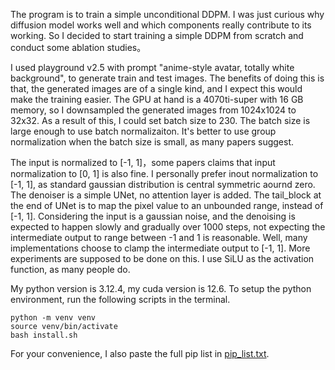 The program is to train a simple unconditional DDPM. I was just curious why diffusion model works well and which components really contribute to its working. So I decided to start training a simple DDPM from scratch and conduct some ablation studies。

I used playground v2.5 with prompt "anime-style avatar, totally white background", to generate train and test images. The benefits of doing this is that, the generated images are of a single kind, and I expect this would make the training easier. The GPU at hand is a 4070ti-super with 16 GB memory, so I downsampled the generated images from 1024x1024 to 32x32. As a result of this, I could set batch size to 230. The batch size is large enough to use batch normalizaiton. It's better to use group normalization when the batch size is small, as many papers suggest.

The input is normalized to [-1, 1]，some papers claims that input normalization to [0, 1] is also fine. I personally prefer inout normalization to [-1, 1], as standard gaussian distribution is central symmetric aournd zero. The denoiser is a simple UNet, no attention layer is added. The tail_block at the end of UNet is to map the pixel value to an unbounded range, instead of [-1, 1]. Considering the input is a gaussian noise, and the denoising is expected to happen slowly and gradually over 1000 steps, not expecting the intermediate output to range between -1 and 1 is reasonable. Well, many implementations choose to clamp the intermediate output to [-1, 1]. More experiments are supposed to be done on this. I use SiLU as the activation function, as many people do.

My python version is 3.12.4, my cuda version is 12.6. To setup the python environment, run the following scripts in the terminal.

~~~
python -m venv venv
source venv/bin/activate
bash install.sh
~~~

For your convenience, I also paste the full pip list in [pip_list.txt](https://github.com/AnarchistKnight/Simple_DDPM/blob/master/pip_list.txt).
